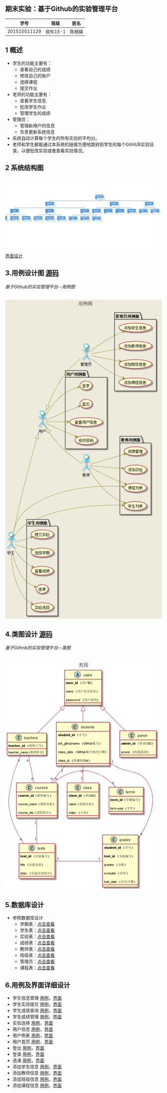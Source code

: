 ## 期末实验：基于Github的实验管理平台

|学号|班级|姓名|
|:---------------:|:------------:|:------------:|
|201510511129|软件15-1|陈相镇|

 1 概述
-----
* 学生的功能主要有：
    * 查看自己的成绩
    * 修改自己的账户
    * 选择课程
    * 提交作业
* 老师的功能主要有：
    * 查看学生信息
    * 批改学生作业
    *  管理学生的成绩
* 管理员：
    * 管理新用户的信息
    * 负责更新系统信息
* 系统自动计算每个学生的所有实验的平均分。
* 老师和学生都能通过本系统的链接方便地跳转到学生的每个GitHUB实验目录，以便批改实验或者查看实验情况。

2 系统结构图
-------
 ![](./系统结构图.png)

 [界面设计](https://chenxiangz.github.io/is_analysis/实验六/ui/用户首页.html)

3.用例设计图 [源码](./src/用例图.puml)
-----------------------
###### 基于Github的实验管理平台--用例图
![](./用例图.png)

4.类图设计  [源码](./src/类图.puml)
---------------------------
###### 基于Githnb的实验管理平台--类图
![](./类图.png)

5.数据库设计
-------
* 参照数据库设计
    * 学期表：[点击查看](./数据库设计/学期表.md)
    * 学生表：[点击查看](./数据库设计/学生表.md)
    * 实验表：[点击查看](./数据库设计/实验表.md)
    * 成绩表：[点击查看](./数据库设计/成绩表.md)
    * 教师表：[点击查看](./数据库设计/教师表.md)
    * 班级表：[点击查看](./数据库设计/班级表.md)
    * 管理员：[点击查看](./数据库设计/管理员.md)
    * 课程表：[点击查看](./数据库设计/课程表.md)

6.用例及界面详细设计
-----------
*   学生信息管理  [用例](./用例/学生信息管理.md)，[界面](https://chenxiangz.github.io/is_analysis/实验六/ui/学生信息管理.html)
*   学生实验提交  [用例](./用例/学生实验提交.md)，[界面](https://chenxiangz.github.io/is_analysis/实验六/ui/实验提交.html)
*   学生成绩查询  [用例](./用例/学生成绩查询.md)，[界面](https://chenxiangz.github.io/is_analysis/实验六/ui/成绩查询.html)
*   学生成绩管理  [用例](./用例/学生成绩管理.md)，[界面](https://chenxiangz.github.io/is_analysis/实验六/ui/成绩管理.html)
*   实验选择    [用例](./用例/实验选择.md)，[界面](https://chenxiangz.github.io/is_analysis/实验六/ui/实验选择.html)
*   用户信息    [用例](./用例/用户信息.md)，[界面](https://chenxiangz.github.io/is_analysis/实验六/ui/用户信息.html)
*   用户例表    [用例](./用例/用户例表.md)，[界面](https://chenxiangz.github.io/is_analysis/实验六/ui/用户列表.html)
*   用户首页    [用例](./用例/用户首页.md)，[界面](https://chenxiangz.github.io/is_analysis/实验六/ui/用户首页.html)
*   登出  [用例](./用例/登出用例.md)，[界面](https://chenxiangz.github.io/is_analysis/实验六/ui/登出.html)
*   登录  [用例](./用例/登录用例.md)，[界面](https://chenxiangz.github.io/is_analysis/实验六/ui/登录.html)
*   选课  [用例](./用例/选课.md)，[界面](https://chenxiangz.github.io/is_analysis/实验六/ui/选课.html)
*   添加学生信息  [用例](./用例/添加学生信息.md)，[界面](https://chenxiangz.github.io/is_analysis/实验六/ui/添加用户信息.html)
*   添加教师信息  [用例](./用例/添加教师信息.md)，[界面](https://chenxiangz.github.io/is_analysis/实验六/ui/添加用户信息.html)
*   添加班级信息  [用例](./用例/添加班级信息.md)，[界面](https://chenxiangz.github.io/is_analysis/实验六/ui/添加班级信息.html)
*   添加课程信息  [用例](./用例/添加课程信息.md)，[界面](https://chenxiangz.github.io/is_analysis/实验六/ui/添加课程信息.html)